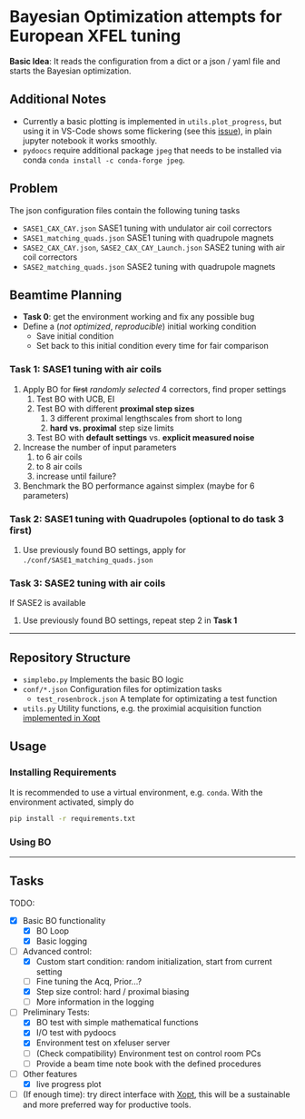 # Bayesian Optimization attempts for European XFEL tuning

__Basic Idea__: It reads the configuration from a dict or a json / yaml file and starts the Bayesian optimization.

## Additional Notes

- Currently a basic plotting is implemented in `utils.plot_progress`, but using it in VS-Code shows some flickering (see this [issue](https://github.com/microsoft/vscode/issues/132143)), in plain jupyter notebook it works smoothly.
- `pydoocs` require additional package `jpeg` that needs to be installed via conda `conda install -c conda-forge jpeg`.

## Problem

The json configuration files contain the following tuning tasks

- `SASE1_CAX_CAY.json` SASE1 tuning with undulator air coil correctors
- `SASE1_matching_quads.json` SASE1 tuning with quadrupole magnets
- `SASE2_CAX_CAY.json`, `SASE2_CAX_CAY_Launch.json` SASE2 tuning with air coil correctors
- `SASE2_matching_quads.json` SASE2 tuning with quadrupole magnets

## Beamtime Planning

- __Task 0__: get the environment working and fix any possible bug
- Define a (_not optimized_, _reproducible_) initial working condition
  - Save initial condition
  - Set back to this initial condition every time for fair comparison

### Task 1: SASE1 tuning with air coils

1. Apply BO for ~~first~~ _randomly selected_ 4 correctors, find proper settings
   1. Test BO with UCB, EI
   2. Test BO with different __proximal step sizes__
      1. 3 different proximal lengthscales from short to long
      2. __hard vs. proximal__ step size limits
   3. Test BO with __default settings__ vs. __explicit measured noise__
2. Increase the number of input parameters
   1. to 6 air coils
   2. to 8 air coils
   3. increase until failure?
3. Benchmark the BO performance against simplex (maybe for 6 parameters)

### Task 2: SASE1 tuning with Quadrupoles (optional to do task 3 first)

1. Use previously found BO settings, apply for `./conf/SASE1_matching_quads.json`

### Task 3: SASE2 tuning with air coils

If SASE2 is available

1. Use previously found BO settings, repeat step 2 in __Task 1__

---

## Repository Structure

- `simplebo.py` Implements the basic BO logic
- `conf/*.json` Configuration files for optimization tasks
  - `test_rosenbrock.json` A template for optimizating a test function
- `utils.py` Utility functions, e.g. the proximial acquisition function [implemented in Xopt](https://github.com/ChristopherMayes/Xopt/blob/main/xopt/generators/bayesian/custom_botorch/proximal.py)

## Usage

### Installing Requirements

It is recommended to use a virtual environment, e.g. `conda`. With the environment activated, simply do

```bash
pip install -r requirements.txt
```

### Using BO

---

## Tasks

TODO:

- [x] Basic BO functionality
  - [x] BO Loop
  - [x] Basic logging
- [ ] Advanced control:
  - [x] Custom start condition: random initialization, start from current setting
  - [ ] Fine tuning the Acq, Prior...?
  - [x] Step size control: hard / proximal biasing
  - [ ] More information in the logging
- [ ] Preliminary Tests:
  - [x] BO test with simple mathematical functions
  - [x] I/O test with pydoocs
  - [x] Environment test on xfeluser server
  - [ ] (Check compatibility) Environment test on control room PCs
  - [ ] Provide a beam time note book with the defined procedures
- [ ] Other features
  - [x] live progress plot
- [ ] (If enough time): try direct interface with [Xopt](https://github.com/ChristopherMayes/Xopt), this will be a sustainable and more preferred way for productive tools.
